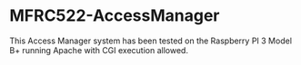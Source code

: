 # MFRC522-AccessManager

This Access Manager system has been tested on the Raspberry PI 3 Model B+ running Apache with CGI execution allowed.

